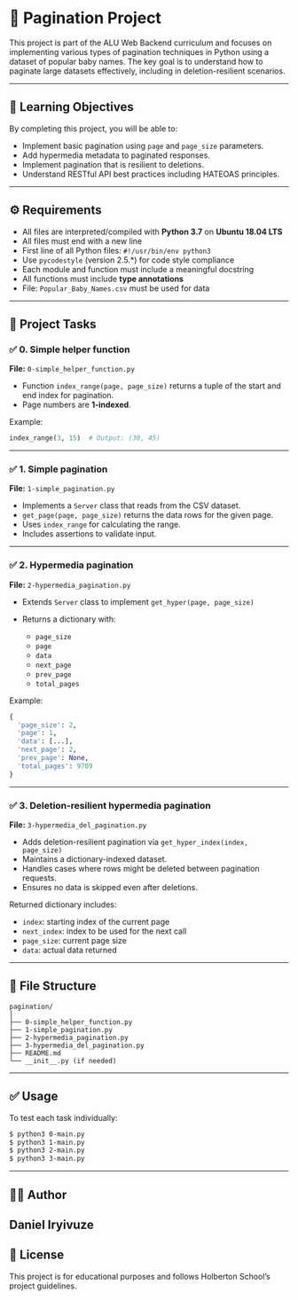 # 📘 Pagination Project

This project is part of the ALU Web Backend curriculum and focuses on implementing various types of pagination techniques in Python using a dataset of popular baby names. The key goal is to understand how to paginate large datasets effectively, including in deletion-resilient scenarios.

---

## 🧠 Learning Objectives

By completing this project, you will be able to:

- Implement basic pagination using `page` and `page_size` parameters.
- Add hypermedia metadata to paginated responses.
- Implement pagination that is resilient to deletions.
- Understand RESTful API best practices including HATEOAS principles.

---

## ⚙️ Requirements

- All files are interpreted/compiled with **Python 3.7** on **Ubuntu 18.04 LTS**
- All files must end with a new line
- First line of all Python files: `#!/usr/bin/env python3`
- Use `pycodestyle` (version 2.5.*) for code style compliance
- Each module and function must include a meaningful docstring
- All functions must include **type annotations**
- File: `Popular_Baby_Names.csv` must be used for data

---

## 🧪 Project Tasks

### ✅ 0. Simple helper function

**File:** `0-simple_helper_function.py`

- Function `index_range(page, page_size)` returns a tuple of the start and end index for pagination.
- Page numbers are **1-indexed**.

Example:
```python
index_range(3, 15)  # Output: (30, 45)
````

---

### ✅ 1. Simple pagination

**File:** `1-simple_pagination.py`

* Implements a `Server` class that reads from the CSV dataset.
* `get_page(page, page_size)` returns the data rows for the given page.
* Uses `index_range` for calculating the range.
* Includes assertions to validate input.

---

### ✅ 2. Hypermedia pagination

**File:** `2-hypermedia_pagination.py`

* Extends `Server` class to implement `get_hyper(page, page_size)`
* Returns a dictionary with:

  * `page_size`
  * `page`
  * `data`
  * `next_page`
  * `prev_page`
  * `total_pages`

Example:

```python
{
  'page_size': 2,
  'page': 1,
  'data': [...],
  'next_page': 2,
  'prev_page': None,
  'total_pages': 9709
}
```

---

### ✅ 3. Deletion-resilient hypermedia pagination

**File:** `3-hypermedia_del_pagination.py`

* Adds deletion-resilient pagination via `get_hyper_index(index, page_size)`
* Maintains a dictionary-indexed dataset.
* Handles cases where rows might be deleted between pagination requests.
* Ensures no data is skipped even after deletions.

Returned dictionary includes:

* `index`: starting index of the current page
* `next_index`: index to be used for the next call
* `page_size`: current page size
* `data`: actual data returned

---

## 📁 File Structure

```
pagination/
│
├── 0-simple_helper_function.py
├── 1-simple_pagination.py
├── 2-hypermedia_pagination.py
├── 3-hypermedia_del_pagination.py
├── README.md
└── __init__.py (if needed)
```

---

## ✅ Usage

To test each task individually:

```bash
$ python3 0-main.py
$ python3 1-main.py
$ python3 2-main.py
$ python3 3-main.py
```

---

## 👨‍💻 Author

**Daniel Iryivuze**
---

## 📜 License

This project is for educational purposes and follows Holberton School’s project guidelines.

```
